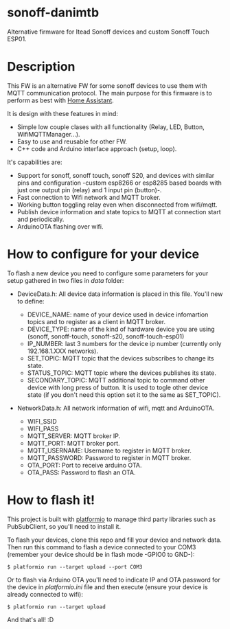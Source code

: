 sonoff-danimtb
==============
Alternative firmware for Itead Sonoff devices and custom Sonoff Touch ESP01.

# Description
This FW is an alternative FW for some sonoff devices to use them with MQTT communication protocol. The main purpose for this firmware is to perform as best with [Home Assistant](home-assistant.io).

It is design with these features in mind:
- Simple low couple clases with all functionality (Relay, LED, Button, WifiMQTTManager...).
- Easy to use and reusable for other FW.
- C++ code and Arduino interface approach (setup, loop).

It's capabilities are:
- Support for sonoff, sonoff touch, sonoff S20, and devices with similar pins and configuration -custom esp8266 or esp8285 based boards with just one output pin (relay) and 1 input pin (button)-.
- Fast connection to Wifi network and MQTT broker.
- Working button toggling relay even when disconnected from wifi/mqtt.
- Publish device information and state topics to MQTT at connection start and periodically.
- ArduinoOTA  flashing over wifi.


# How to configure for your device
To flash a new device you need to configure some parameters for your setup gathered in two files in *data* folder:

- DeviceData.h: All device data information is placed in this file. You'll new to define:
  - DEVICE_NAME: name of your device used in device infomartion topics and to register as a client in MQTT broker.
  - DEVICE_TYPE: name of the kind of hardware device you are using (sonoff, sonoff-touch, sonoff-s20, sonoff-touch-esp01)
  - IP_NUMBER: last 3 numbers for the device ip number (currently only 192.168.1.XXX networks).
  - SET_TOPIC: MQTT topic that the devices subscribes to change its state.
  - STATUS_TOPIC: MQTT topic where the devices publishes its state.
  - SECONDARY_TOPIC: MQTT additional topic to command other device with long press of button. It is used to togle other device state (if you don't need this option set it to the same as SET_TOPIC).

- NetworkData.h: All network information of wifi, mqtt and ArduinoOTA.
  - WIFI_SSID
  - WIFI_PASS
  - MQTT_SERVER: MQTT broker IP.
  - MQTT_PORT: MQTT broker port.
  - MQTT_USERNAME: Username to register in MQTT broker.
  - MQTT_PASSWORD: Password to register in MQTT broker.
  - OTA_PORT: Port to receive arduino OTA.
  - OTA_PASS: Password to flash an OTA.
  
# How to flash it!
This project is built with [platformio](platformio.org) to manage third party libraries such as PubSubClient, so you'll need to install it.

To flash your devices, clone this repo and fill your device and network data. Then run this command to flash a device connected to your COM3 (remember your device should be in flash mode -GPIO0 to GND-):

`$ platformio run --target upload --port COM3`

Or to flash via Arduino OTA you'll need to indicate IP and OTA password for the device in *platformio.ini* file and then execute (ensure your device is already connected to wifi):

`$ platformio run --target upload`

And that's all! :D
